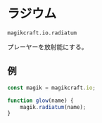 
# ラジウム

`magikcraft.io.radiatum`

プレーヤーを放射能にする。

## 例

```javascript
const magik = magikcraft.io;

function glow(name) {
    magik.radiatum(name);
}
```